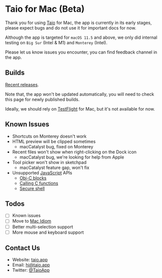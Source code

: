 # Taio for Mac (Beta)

Thank you for using [Taio](https://taio.app/) for Mac, the app is currently in its early stages, please expect bugs and do not use it for important docs for now.

Although the app is targeted for `macOS 11.5` and above, we only did internal testing on `Big Sur` (Intel & M1) and `Monterey` (Intel).

Please let us know issues you encounter, you can find feedback channel in the app.

## Builds

[Recent releases](https://github.com/cyanzhong/Taio-Mac-Beta/releases).

Note that, the app won't be updated automatically, you will need to check this page for newly published builds.

Ideally, we should rely on [TestFlight](https://developer.apple.com/testflight/) for Mac, but it's not available for now.

## Known Issues

- Shortcuts on Monterey doesn't work
- HTML preview will be clipped sometimes
  - macCatalyst bug, fixed on Monterey
- Recent files won't show when right-clicking on the Dock icon
  - macCatalyst bug, we're looking for help from Apple
- Tool picker won't show in sketchpad
  - macCatalyst feature gap, won't fix
- Unsupported [JavaScript](https://docs.xteko.com/#/en/) APIs
  - [Obj-C blocks](https://docs.xteko.com/#/en/runtime/blocks?id=objective-c-blocks)
  - [Calling C functions](https://docs.xteko.com/#/en/runtime/c)
  - [Secure shell](https://docs.xteko.com/#/en/ssh/intro)

## Todos

- [ ] Known issues
- [ ] Move to [Mac Idiom](https://developer.apple.com/documentation/uikit/mac_catalyst/choosing_a_user_interface_idiom_for_your_mac_app)
- [ ] Better multi-selection support
- [ ] More mouse and keyboard support

## Contact Us

- Website: [taio.app](https://taio.app)
- Email: [hi@taio.app](mailto:hi@taio.app)
- Twitter: [@TaioApp](https://twitter.com/TaioApp/)

